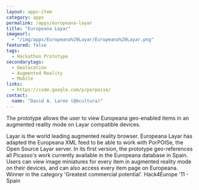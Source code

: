 ```yaml
---
layout: apps-item
category: apps
permalink: /apps/europeana-layar
title: "Europeana Layar"
imageurl:
  - "/img/apps/Europeana%20Layar/Europeana%20Layar.png"
featured: false
tags:
  - Hackathon Prototype
secondarytags:
  - Geolocation
  - Augmented Reality
  - Mobile
links:
  - https://code.google.com/p/porpoise/
contact: 
  name: "David A. Lareo (@bcultura)"
---
```


The prototype allows the user to view Europeana geo-enabled items in an augmented reality mode on Layar compatible devices.

Layar is the world leading augmented reality browser. Europeana Layar has adapted the Europeana XML feed to be able to work with PorPOISe, the Open Source Layar server. In its first version, the prototype geo-references all Picasso's work currently available in the Europeana database in Spain. Users can view image miniatures for every item in augmented reality mode on their devices, and can also access every item page on Europeana. Winner in the category 'Greatest commercial potential'. Hack4Europe '11 - Spain
